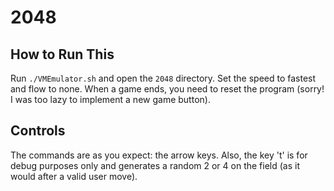 # 2048

## How to Run This
Run `./VMEmulator.sh` and open the `2048` directory. Set the speed to fastest and flow to none. When a game ends, you need to reset the program (sorry! I was too lazy to implement a new game button). 

## Controls
The commands are as you expect: the arrow keys. Also, the key 't' is for debug purposes only and generates a random 2 or 4 on the field (as it would after a valid user move). 
